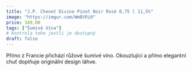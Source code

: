 ```yaml
---
title: "J.P. Chenet Divine Pinot Noir Rosé 0,75 l 11,5%"
image: "https://imgur.com/WmBtRi0"
price: 349,00
tags: ["Šumivá Vína"] 
# Kontrola toho jestli je dostupný
draft: false
---
```

Přímo z Francie přichází růžové šumivé víno. Okouzlující a přímo elegantní chuť doplňuje originální design láhve. 